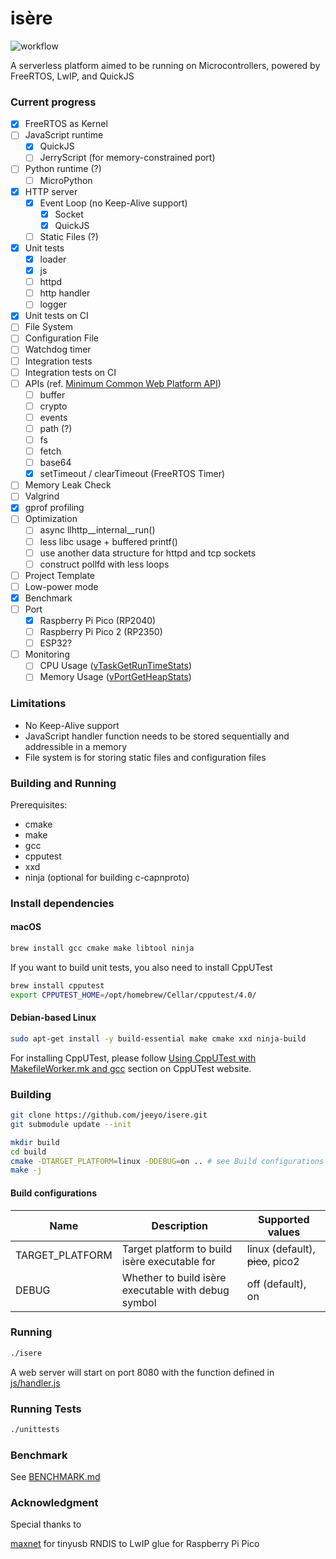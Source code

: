 # isère

![workflow](https://github.com/jeeyo/isere/actions/workflows/ci.yml/badge.svg)

A serverless platform aimed to be running on Microcontrollers, powered by FreeRTOS, LwIP, and QuickJS

### Current progress

- [x] FreeRTOS as Kernel
- [ ] JavaScript runtime
  - [x] QuickJS
  - [ ] JerryScript (for memory-constrained port)
- [ ] Python runtime (?)
  - [ ] MicroPython
- [x] HTTP server
  - [x] Event Loop (no Keep-Alive support)
    - [x] Socket
    - [x] QuickJS
  - [ ] Static Files (?)
- [x] Unit tests
  - [x] loader
  - [x] js
  - [ ] httpd
  - [ ] http handler
  - [ ] logger
- [x] Unit tests on CI
- [ ] File System
- [ ] Configuration File
- [ ] Watchdog timer
- [ ] Integration tests
- [ ] Integration tests on CI
- [ ] APIs (ref. [Minimum Common Web Platform API](https://common-min-api.proposal.wintercg.org/))
  - [ ] buffer
  - [ ] crypto
  - [ ] events
  - [ ] path (?)
  - [ ] fs
  - [ ] fetch
  - [ ] base64
  - [x] setTimeout / clearTimeout (FreeRTOS Timer)
- [ ] Memory Leak Check
- [ ] Valgrind
- [x] gprof profiling
- [ ] Optimization
  - [ ] async llhttp__internal__run()
  - [ ] less libc usage + buffered printf()
  - [ ] use another data structure for httpd and tcp sockets
  - [ ] construct pollfd with less loops
- [ ] Project Template
- [ ] Low-power mode
- [x] Benchmark
- [ ] Port
  - [x] Raspberry Pi Pico (RP2040)
  - [ ] Raspberry Pi Pico 2 (RP2350)
  - [ ] ESP32?
- [ ] Monitoring
  - [ ] CPU Usage ([vTaskGetRunTimeStats](https://www.freertos.org/rtos-run-time-stats.html))
  - [ ] Memory Usage ([vPortGetHeapStats](https://www.freertos.org/a00111.html))

### Limitations

- No Keep-Alive support
- JavaScript handler function needs to be stored sequentially and addressible in a memory
- File system is for storing static files and configuration files

### Building and Running

Prerequisites:
- cmake
- make
- gcc
- cpputest
- xxd
- ninja (optional for building c-capnproto)

### Install dependencies

#### macOS

```zsh
brew install gcc cmake make libtool ninja
```

If you want to build unit tests, you also need to install CppUTest

```zsh
brew install cpputest
export CPPUTEST_HOME=/opt/homebrew/Cellar/cpputest/4.0/
```

#### Debian-based Linux

```bash
sudo apt-get install -y build-essential make cmake xxd ninja-build
```

For installing CppUTest, please follow [Using CppUTest with MakefileWorker.mk and gcc](https://cpputest.github.io/) section on CppUTest website.

### Building

```sh
git clone https://github.com/jeeyo/isere.git
git submodule update --init

mkdir build
cd build
cmake -DTARGET_PLATFORM=linux -DDEBUG=on .. # see Build configurations for more options
make -j
```

#### Build configurations

|Name|Description|Supported values|
|-|-|-|
|TARGET_PLATFORM|Target platform to build isère executable for|linux (default), ~~pico~~, pico2|
|DEBUG|Whether to build isère executable with debug symbol|off (default), on|

### Running

```sh
./isere
```

A web server will start on port 8080 with the function defined in [js/handler.js](js/handler.js)

### Running Tests

```sh
./unittests
```

### Benchmark

See [BENCHMARK.md](BENCHMARK.md)

### Acknowledgment

Special thanks to

[maxnet](https://github.com/maxnet/pico-webserver/) for tinyusb RNDIS to LwIP glue for Raspberry Pi Pico

